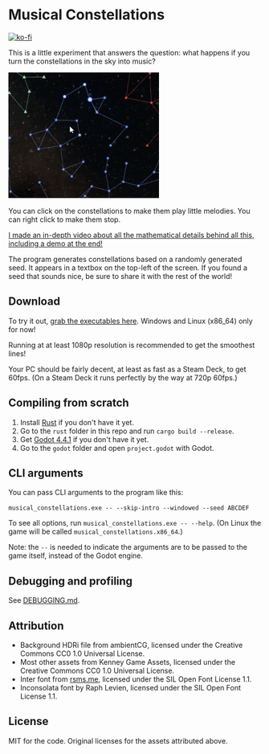# Musical Constellations

[![ko-fi](https://ko-fi.com/img/githubbutton_sm.svg)](https://ko-fi.com/W7W2X7WN)

This is a little experiment that answers the question: what happens if you turn the constellations in the sky into music?

![Application Demo](promo/demo.gif)

You can click on the constellations to make them play little melodies. You can right click to make them stop.

[I made an in-depth video about all the mathematical details behind all this, including a demo at the end!](https://www.youtube.com/watch?v=hbHPq21pvbQ)

The program generates constellations based on a randomly generated seed. It appears in a textbox on the top-left of the screen. If you found a seed that sounds nice, be sure to share it with the rest of the world!

## Download

To try it out, [grab the executables here](https://github.com/Bauxitedev/musical_constellations/releases). Windows and Linux (x86_64) only for now!

Running at at least 1080p resolution is recommended to get the smoothest lines!

Your PC should be fairly decent, at least as fast as a Steam Deck, to get 60fps. (On a Steam Deck it runs perfectly by the way at 720p 60fps.)

## Compiling from scratch

1. Install [Rust](https://rustup.rs/) if you don't have it yet.
2. Go to the `rust` folder in this repo and run `cargo build --release`.
3. Get [Godot 4.4.1](https://godotengine.org/download/archive/4.4.1-stable/) if you don't have it yet.
4. Go to the `godot` folder and open `project.godot` with Godot.

## CLI arguments

You can pass CLI arguments to the program like this:

```pwsh
musical_constellations.exe -- --skip-intro --windowed --seed ABCDEF
```

To see all options, run `musical_constellations.exe -- --help`. (On Linux the game will be called `musical_constellations.x86_64`.)

Note: the `--` is needed to indicate the arguments are to be passed to the game itself, instead of the Godot engine.

## Debugging and profiling

See [DEBUGGING.md](DEBUGGING.md).

## Attribution

- Background HDRi file from ambientCG, licensed under the Creative Commons CC0 1.0 Universal License.
- Most other assets from Kenney Game Assets, licensed under the Creative Commons CC0 1.0 Universal License.
- Inter font from [rsms.me](https://rsms.me/inter/), licensed under the SIL Open Font License 1.1.
- Inconsolata font by Raph Levien, licensed under the SIL Open Font License 1.1.

## License

MIT for the code. Original licenses for the assets attributed above.
